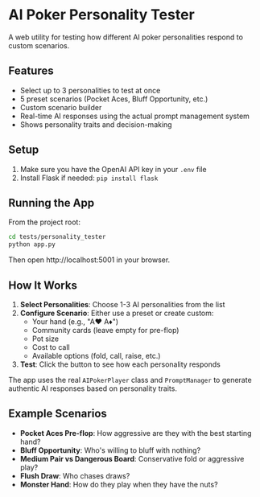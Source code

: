 # AI Poker Personality Tester

A web utility for testing how different AI poker personalities respond to custom scenarios.

## Features

- Select up to 3 personalities to test at once
- 5 preset scenarios (Pocket Aces, Bluff Opportunity, etc.)
- Custom scenario builder
- Real-time AI responses using the actual prompt management system
- Shows personality traits and decision-making

## Setup

1. Make sure you have the OpenAI API key in your `.env` file
2. Install Flask if needed: `pip install flask`

## Running the App

From the project root:

```bash
cd tests/personality_tester
python app.py
```

Then open http://localhost:5001 in your browser.

## How It Works

1. **Select Personalities**: Choose 1-3 AI personalities from the list
2. **Configure Scenario**: Either use a preset or create custom:
   - Your hand (e.g., "A♥ A♦")
   - Community cards (leave empty for pre-flop)
   - Pot size
   - Cost to call
   - Available options (fold, call, raise, etc.)
3. **Test**: Click the button to see how each personality responds

The app uses the real `AIPokerPlayer` class and `PromptManager` to generate authentic AI responses based on personality traits.

## Example Scenarios

- **Pocket Aces Pre-flop**: How aggressive are they with the best starting hand?
- **Bluff Opportunity**: Who's willing to bluff with nothing?
- **Medium Pair vs Dangerous Board**: Conservative fold or aggressive play?
- **Flush Draw**: Who chases draws?
- **Monster Hand**: How do they play when they have the nuts?